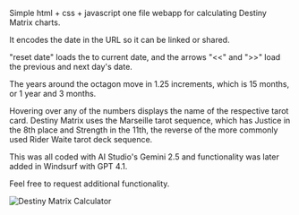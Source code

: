 Simple html + css + javascript one file webapp for calculating Destiny Matrix charts.

It encodes the date in the URL so it can be linked or shared.

"reset date" loads the to current date, and the arrows "<<" and ">>" load the previous and next day's date.

The years around the octagon move in 1.25 increments, which is 15 months, or 1 year and 3 months.

Hovering over any of the numbers displays the name of the respective tarot card. Destiny Matrix uses the Marseille tarot sequence, which has Justice in the 8th place and Strength in the 11th, the reverse of the more commonly used Rider Waite tarot deck sequence.

This was all coded with AI Studio's Gemini 2.5 and functionality was later added in Windsurf with GPT 4.1.

Feel free to request additional functionality.

![Destiny Matrix Calculator](https://imgur.com/Q8IPUOM)
